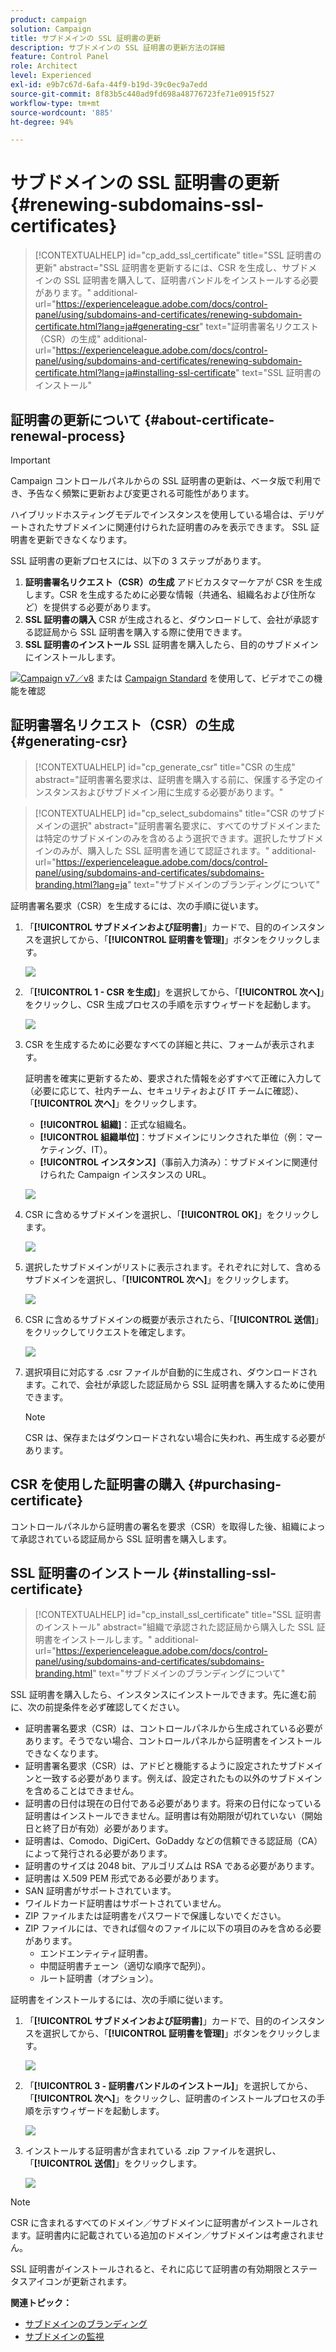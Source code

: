 ```yaml
---
product: campaign
solution: Campaign
title: サブドメインの SSL 証明書の更新
description: サブドメインの SSL 証明書の更新方法の詳細
feature: Control Panel
role: Architect
level: Experienced
exl-id: e9b7c67d-6afa-44f9-b19d-39c0ec9a7edd
source-git-commit: 8f83b5c440ad9fd698a48776723fe71e0915f527
workflow-type: tm+mt
source-wordcount: '885'
ht-degree: 94%

---
```


# サブドメインの SSL 証明書の更新 {#renewing-subdomains-ssl-certificates}

>[!CONTEXTUALHELP]
>id="cp_add_ssl_certificate"
>title="SSL 証明書の更新"
>abstract="SSL 証明書を更新するには、CSR を生成し、サブドメインの SSL 証明書を購入して、証明書バンドルをインストールする必要があります。"
>additional-url="https://experienceleague.adobe.com/docs/control-panel/using/subdomains-and-certificates/renewing-subdomain-certificate.html?lang=ja#generating-csr" text="証明書署名リクエスト（CSR）の生成"
>additional-url="https://experienceleague.adobe.com/docs/control-panel/using/subdomains-and-certificates/renewing-subdomain-certificate.html?lang=ja#installing-ssl-certificate" text="SSL 証明書のインストール"

## 証明書の更新について {#about-certificate-renewal-process}

>[!IMPORTANT]
>
>Campaign コントロールパネルからの SSL 証明書の更新は、ベータ版で利用でき、予告なく頻繁に更新および変更される可能性があります。
>
>ハイブリッドホスティングモデルでインスタンスを使用している場合は、デリゲートされたサブドメインに関連付けられた証明書のみを表示できます。 SSL 証明書を更新できなくなります。

SSL 証明書の更新プロセスには、以下の 3 ステップがあります。

1. **証明書署名リクエスト（CSR）の生成**
アドビカスタマーケアが CSR を生成します。CSR を生成するために必要な情報（共通名、組織名および住所など）を提供する必要があります。
1. **SSL 証明書の購入**
CSR が生成されると、ダウンロードして、会社が承認する認証局から SSL 証明書を購入する際に使用できます。
1. **SSL 証明書のインストール**
SSL 証明書を購入したら、目的のサブドメインにインストールします。

![](assets/do-not-localize/how-to-video.png)[Campaign v7／v8](https://experienceleague.adobe.com/docs/campaign-classic-learn/control-panel/subdomains-and-certificates/adding-ssl-certificates.html?lang=ja#subdomains-and-certificates) または [Campaign Standard](https://experienceleague.adobe.com/docs/campaign-standard-learn/control-panel/subdomains-and-certificates/adding-ssl-certificates.html?lang=ja#adding-ssl-certificates) を使用して、ビデオでこの機能を確認

## 証明書署名リクエスト（CSR）の生成 {#generating-csr}

>[!CONTEXTUALHELP]
>id="cp_generate_csr"
>title="CSR の生成"
>abstract="証明書署名要求は、証明書を購入する前に、保護する予定のインスタンスおよびサブドメイン用に生成する必要があります。"

>[!CONTEXTUALHELP]
>id="cp_select_subdomains"
>title="CSR のサブドメインの選択"
>abstract="証明書署名要求に、すべてのサブドメインまたは特定のサブドメインのみを含めるよう選択できます。選択したサブドメインのみが、購入した SSL 証明書を通じて認証されます。"
>additional-url="https://experienceleague.adobe.com/docs/control-panel/using/subdomains-and-certificates/subdomains-branding.html?lang=ja" text="サブドメインのブランディングについて"

証明書署名要求（CSR）を生成するには、次の手順に従います。

1. 「**[!UICONTROL サブドメインおよび証明書]**」カードで、目的のインスタンスを選択してから、「**[!UICONTROL 証明書を管理]**」ボタンをクリックします。

   ![](assets/renewal1.png)

1. 「**[!UICONTROL 1 - CSR を生成]**」を選択してから、「**[!UICONTROL 次へ]**」をクリックし、CSR 生成プロセスの手順を示すウィザードを起動します。

   ![](assets/renewal2.png)

1. CSR を生成するために必要なすべての詳細と共に、フォームが表示されます。

   証明書を確実に更新するため、要求された情報を必ずすべて正確に入力して（必要に応じて、社内チーム、セキュリティおよび IT チームに確認）、「**[!UICONTROL 次へ]**」をクリックします。

   * **[!UICONTROL 組織]**：正式な組織名。
   * **[!UICONTROL 組織単位]**：サブドメインにリンクされた単位（例：マーケティング、IT）。
   * **[!UICONTROL インスタンス]**（事前入力済み）：サブドメインに関連付けられた Campaign インスタンスの URL。

   ![](assets/renewal3.png)

1. CSR に含めるサブドメインを選択し、「**[!UICONTROL OK]**」をクリックします。

   ![](assets/renewal4.png)

1. 選択したサブドメインがリストに表示されます。それぞれに対して、含めるサブドメインを選択し、「**[!UICONTROL 次へ]**」をクリックします。

   ![](assets/renewal5.png)

1. CSR に含めるサブドメインの概要が表示されたら、「**[!UICONTROL 送信]**」をクリックしてリクエストを確定します。

   ![](assets/renewal6.png)

1. 選択項目に対応する .csr ファイルが自動的に生成され、ダウンロードされます。これで、会社が承認した認証局から SSL 証明書を購入するために使用できます。

   >[!NOTE]
   >
   >CSR は、保存またはダウンロードされない場合に失われ、再生成する必要があります。

## CSR を使用した証明書の購入 {#purchasing-certificate}

コントロールパネルから証明書の署名を要求（CSR）を取得した後、組織によって承認されている認証局から SSL 証明書を購入します。

## SSL 証明書のインストール {#installing-ssl-certificate}

>[!CONTEXTUALHELP]
>id="cp_install_ssl_certificate"
>title="SSL 証明書のインストール"
>abstract="組織で承認された認証局から購入した SSL 証明書をインストールします。"
>additional-url="https://experienceleague.adobe.com/docs/control-panel/using/subdomains-and-certificates/subdomains-branding.html" text="サブドメインのブランディングについて"

SSL 証明書を購入したら、インスタンスにインストールできます。先に進む前に、次の前提条件を必ず確認してください。

* 証明書署名要求（CSR）は、コントロールパネルから生成されている必要があります。そうでない場合、コントロールパネルから証明書をインストールできなくなります。
* 証明書署名要求（CSR）は、アドビと機能するように設定されたサブドメインと一致する必要があります。例えば、設定されたもの以外のサブドメインを含めることはできません。
* 証明書の日付は現在の日付である必要があります。将来の日付になっている証明書はインストールできません。証明書は有効期限が切れていない（開始日と終了日が有効）必要があります。
* 証明書は、Comodo、DigiCert、GoDaddy などの信頼できる認証局（CA）によって発行される必要があります。
* 証明書のサイズは 2048 bit、アルゴリズムは RSA である必要があります。
* 証明書は X.509 PEM 形式である必要があります。
* SAN 証明書がサポートされています。
* ワイルドカード証明書はサポートされていません。
* ZIP ファイルまたは証明書をパスワードで保護しないでください。
* ZIP ファイルには、できれば個々のファイルに以下の項目のみを含める必要があります。
   * エンドエンティティ証明書。
   * 中間証明書チェーン（適切な順序で配列）。
   * ルート証明書（オプション）。

証明書をインストールするには、次の手順に従います。

1. 「**[!UICONTROL サブドメインおよび証明書]**」カードで、目的のインスタンスを選択してから、「**[!UICONTROL 証明書を管理]**」ボタンをクリックします。

   ![](assets/renewal1.png)

1. 「**[!UICONTROL 3 - 証明書バンドルのインストール]**」を選択してから、「**[!UICONTROL 次へ]**」をクリックし、証明書のインストールプロセスの手順を示すウィザードを起動します。

   ![](assets/install1.png)

1. インストールする証明書が含まれている .zip ファイルを選択し、「**[!UICONTROL 送信]**」をクリックします。

   ![](assets/install2.png)

>[!NOTE]
>
>CSR に含まれるすべてのドメイン／サブドメインに証明書がインストールされます。証明書内に記載されている追加のドメイン／サブドメインは考慮されません。

SSL 証明書がインストールされると、それに応じて証明書の有効期限とステータスアイコンが更新されます。

**関連トピック：**

* [サブドメインのブランディング](../../subdomains-certificates/using/subdomains-branding.md)
* [サブドメインの監視](../../subdomains-certificates/using/monitoring-subdomains.md)
